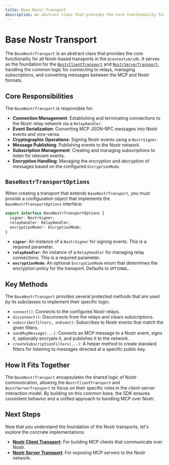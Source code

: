 ```yaml
---
title: Base Nostr Transport
description: An abstract class that provides the core functionality for all Nostr-based transports in the @contextvm/sdk.
---
```


# Base Nostr Transport

The `BaseNostrTransport` is an abstract class that provides the core functionality for all Nostr-based transports in the `@contextvm/sdk`. It serves as the foundation for the [`NostrClientTransport`](/transports/nostr-client-transport) and [`NostrServerTransport`](/transports/nostr-server-transport), handling the common logic for connecting to relays, managing subscriptions, and converting messages between the MCP and Nostr formats.

## Core Responsibilities

The `BaseNostrTransport` is responsible for:

-   **Connection Management**: Establishing and terminating connections to the Nostr relay network via a `RelayHandler`.
-   **Event Serialization**: Converting MCP JSON-RPC messages into Nostr events and vice-versa.
-   **Cryptographic Operations**: Signing Nostr events using a `NostrSigner`.
-   **Message Publishing**: Publishing events to the Nostr network.
-   **Subscription Management**: Creating and managing subscriptions to listen for relevant events.
-   **Encryption Handling**: Managing the encryption and decryption of messages based on the configured `EncryptionMode`.

## `BaseNostrTransportOptions`

When creating a transport that extends `BaseNostrTransport`, you must provide a configuration object that implements the `BaseNostrTransportOptions` interface:

```typescript
export interface BaseNostrTransportOptions {
  signer: NostrSigner;
  relayHandler: RelayHandler;
  encryptionMode?: EncryptionMode;
}
```

-   **`signer`**: An instance of a `NostrSigner` for signing events. This is a required parameter.
-   **`relayHandler`**: An instance of a `RelayHandler` for managing relay connections. This is a required parameter.
-   **`encryptionMode`**: An optional `EncryptionMode` enum that determines the encryption policy for the transport. Defaults to `OPTIONAL`.

## Key Methods

The `BaseNostrTransport` provides several protected methods that are used by its subclasses to implement their specific logic:

-   `connect()`: Connects to the configured Nostr relays.
-   `disconnect()`: Disconnects from the relays and clears subscriptions.
-   `subscribe(filters, onEvent)`: Subscribes to Nostr events that match the given filters.
-   `sendMcpMessage(...)`: Converts an MCP message to a Nostr event, signs it, optionally encrypts it, and publishes it to the network.
-   `createSubscriptionFilters(...)`: A helper method to create standard filters for listening to messages directed at a specific public key.

## How It Fits Together

The `BaseNostrTransport` encapsulates the shared logic of Nostr communication, allowing the `NostrClientTransport` and `NostrServerTransport` to focus on their specific roles in the client-server interaction model. By building on this common base, the SDK ensures consistent behavior and a unified approach to handling MCP over Nostr.

## Next Steps

Now that you understand the foundation of the Nostr transports, let's explore the concrete implementations:

-   **[Nostr Client Transport](./nostr-client-transport)**: For building MCP clients that communicate over Nostr.
-   **[Nostr Server Transport](./nostr-server-transport)**: For exposing MCP servers to the Nostr network.